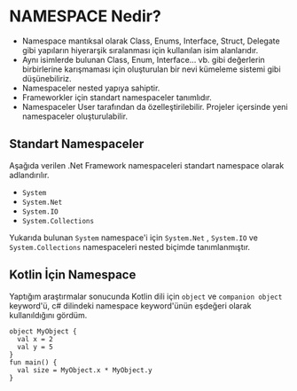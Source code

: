 # NAMESPACE Nedir?
  
  - Namespace mantıksal olarak Class, Enums, Interface, Struct, Delegate gibi yapıların hiyerarşik sıralanması için kullanılan isim alanlarıdır.
  - Aynı isimlerde bulunan Class, Enum, Interface... vb. gibi değerlerin birbirlerine karışmaması için oluşturulan bir nevi kümeleme sistemi gibi düşünebiliriz. 
  - Namespaceler nested yapıya sahiptir.
  - Frameworkler için standart namespaceler tanımlıdır.
  - Namespaceler User tarafından da özelleştirilebilir. Projeler içersinde yeni namespaceler oluşturulabilir.
  
## Standart Namespaceler
  Aşağıda verilen .Net Framework  namespaceleri standart namespace olarak adlandırılır.
  
  - `System`
  - `System.Net`
  - `System.IO`
  - `System.Collections`
  
  Yukarıda bulunan `System` namespace'i için `System.Net` , `System.IO` ve `System.Collections` namespaceleri nested biçimde tanımlanmıştır.

  
## Kotlin İçin Namespace
  
  Yaptığım araştırmalar sonucunda Kotlin dili için `object` ve `companion object` keyword'ü, c# dilindeki namespace keyword'ünün eşdeğeri olarak kullanıldığını gördüm. 
  ```
  object MyObject {
    val x = 2
    val y = 5
  }
  fun main() {
    val size = MyObject.x * MyObject.y
  }
  ```
  
  
  
